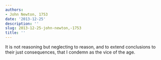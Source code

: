 ```yaml
---
authors:
- John Newton, 1753
date: '2013-12-25'
description: ''
slug: 2013-12-25-john-newton,-1753
title: ''
---
```

It is not reasoning but neglecting to reason, and to extend conclusions to their just consequences, that I condemn as the vice of the age.



